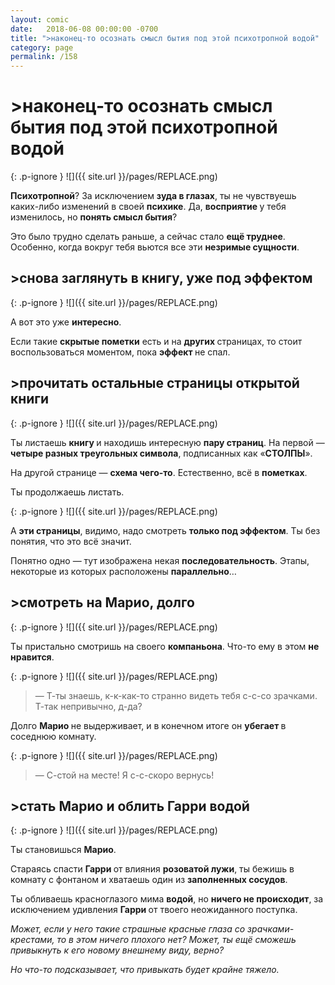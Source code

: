 ```yaml
---
layout: comic
date:   2018-06-08 00:00:00 -0700
title: ">наконец-то осознать смысл бытия под этой психотропной водой"
category: page
permalink: /158
---
```

# >наконец-то осознать смысл бытия под этой психотропной водой

{: .p-ignore }
![]({{ site.url }}/pages/REPLACE.png)

<strong>Психотропной</strong>? За исключением <strong>зуда в глазах</strong>, ты не чувствуешь каких-либо изменений в своей <strong>психике</strong>. Да, <strong>восприятие </strong>у тебя изменилось, но <strong>понять смысл бытия</strong>?

Это было трудно сделать раньше, а сейчас стало <strong>ещё труднее</strong>. Особенно, когда вокруг тебя вьются все эти <strong>незримые сущности</strong>.

## >снова заглянуть в книгу, уже под эффектом

{: .p-ignore }
![]({{ site.url }}/pages/REPLACE.png)

А вот это уже <strong>интересно</strong>.

Если такие <strong>скрытые пометки</strong> есть и на <strong>других </strong>страницах, то стоит воспользоваться моментом, пока <strong>эффект </strong>не спал.

## >прочитать остальные страницы открытой книги

{: .p-ignore }
![]({{ site.url }}/pages/REPLACE.png)

Ты листаешь <strong>книгу </strong>и находишь интересную <strong>пару страниц</strong>. На первой — <strong>четыре разных треугольных символа</strong>, подписанных как «<strong>СТОЛПЫ</strong>». 

На другой странице — <strong>схема чего-то</strong>. Естественно, всё в <strong>пометках</strong>.

Ты продолжаешь листать.

{: .p-ignore }
![]({{ site.url }}/pages/REPLACE.png)

А <strong>эти страницы</strong>, видимо, надо смотреть <strong>только под эффектом</strong>. Ты без понятия, что это всё значит.

Понятно одно — тут изображена некая <strong>последовательность</strong>. Этапы, некоторые из которых расположены <strong>параллельно</strong>…

## >смотреть на Марио, долго

{: .p-ignore }
![]({{ site.url }}/pages/REPLACE.png)

Ты пристально смотришь на своего <strong>компаньона</strong>. Что-то ему в этом <strong>не нравится</strong>.

{: .p-ignore }
![]({{ site.url }}/pages/REPLACE.png)

<blockquote>— Т-ты знаешь, к-к-как-то странно видеть тебя с-с-со зрачками. Т-так непривычно, д-да?</blockquote>

Долго <strong>Марио </strong>не выдерживает, и в конечном итоге он <strong>убегает </strong>в соседнюю комнату.

{: .p-ignore }
![]({{ site.url }}/pages/REPLACE.png)

<blockquote>— С-стой на месте! Я с-с-скоро вернусь!</blockquote>

## >стать Марио и облить Гарри водой

{: .p-ignore }
![]({{ site.url }}/pages/REPLACE.png)

Ты становишься <strong>Марио</strong>.

Стараясь спасти <strong>Гарри </strong>от влияния <strong>розоватой лужи</strong>, ты бежишь в комнату с фонтаном и хватаешь один из <strong>заполненных сосудов</strong>.

Ты обливаешь красноглазого мима <strong>водой</strong>, но <strong>ничего не происходит</strong>, за исключением удивления <strong>Гарри </strong>от твоего неожиданного поступка.

<em>Может, если у него такие страшные красные глаза со зрачками-крестами, то в этом ничего плохого нет? Может, ты ещё сможешь привыкнуть к его новому внешнему виду, верно?</em>

<em>Но что-то подсказывает, что привыкать будет крайне тяжело.</em>
